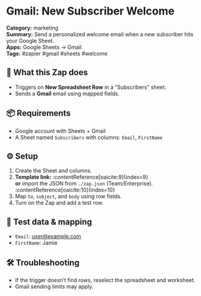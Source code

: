 # Gmail: New Subscriber Welcome

**Category:** marketing  
**Summary:** Send a personalized welcome email when a new subscriber hits your Google Sheet.  
**Apps:** Google Sheets → Gmail  
**Tags:** #zapier #gmail #sheets #welcome

## 🧰 What this Zap does
- Triggers on **New Spreadsheet Row** in a “Subscribers” sheet.
- Sends a **Gmail** email using mapped fields.

## 📦 Requirements
- Google account with Sheets + Gmail
- A Sheet named `Subscribers` with columns: `Email`, `FirstName`

## ⚙️ Setup
1) Create the Sheet and columns.
2) **Template link:** <paste-if-available> :contentReference[oaicite:9]{index=9}  
   **or** import the JSON from `./zap.json` (Team/Enterprise). :contentReference[oaicite:10]{index=10}
3) Map `to`, `subject`, and `body` using row fields.
4) Turn on the Zap and add a test row.

## 🧪 Test data & mapping
- `Email`: user@example.com
- `FirstName`: Jamie

## 🛠 Troubleshooting
- If the trigger doesn’t find rows, reselect the spreadsheet and worksheet.
- Gmail sending limits may apply.
